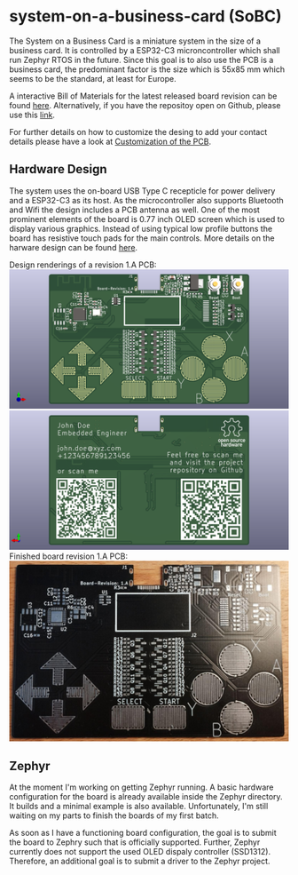 # system-on-a-business-card (SoBC)

The System on a Business Card is a miniature system in the size of a business card.
It is controlled by a ESP32-C3 microncontroller which shall run Zephyr RTOS in the future.
Since this goal is to also use the PCB is a business card, the predominant factor is the size which is 55x85 mm which seems to be the standard, at least for Europe.

A interactive Bill of Materials for the latest released board revision can be found [here](KiCAD/system-on-a-business-card/bom/ibom.html).
Alternatively, if you have the repositoy open on Github, please use this [link](https://htmlpreview.github.io/?https://github.com/epsilon-0311/system-on-a-business-card/blob/main/KiCAD/system-on-a-business-card/bom/ibom.html). 

For further details on how to customize the desing to add your contact details please have a look at [Customization of the PCB](KiCAD/doc/README.md#Customization-of-the-PCB).

## Hardware Design

The system uses the on-board USB Type C recepticle for power delivery and a ESP32-C3 as its host.
As the microcontroller also supports Bluetooth and Wifi the design includes a PCB antenna as well.
One of the most prominent elements of the board is 0.77 inch OLED screen which is used to display various graphics.
Instead of using typical low profile buttons the board has resistive touch pads for the main controls.
More details on the harware design can be found [here](KiCAD/doc/README.md).

Design renderings of a revision 1.A PCB:
![PCB_Top](KiCAD/doc/img/pcb_top.png)
![PCB_Bottom](KiCAD/doc/img/pcb_bottom.png)
Finished board revision 1.A PCB:
![board_picture_rev_1_A](KiCAD/doc/img/board_picture_rev_1_A.jpeg)

## Zephyr
At the moment I'm working on getting Zephyr running.
A basic hardware configuration for the board is already available inside the Zephyr directory.
It builds and a minimal example is also available.
Unfortunately, I'm still waiting on my parts to finish the boards of my first batch.

As soon as I have a functioning board configuration, the goal is to submit the board to Zephry such that is officially supported.
Further, Zephyr currently does not support the used OLED dispaly controller (SSD1312).
Therefore, an additional goal is to submit a driver to the Zephyr project.
